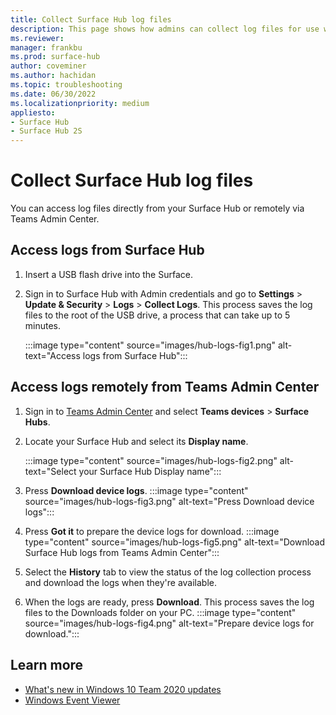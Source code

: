 ```yaml
---
title: Collect Surface Hub log files
description: This page shows how admins can collect log files for use when troubleshooting Surface Hub. 
ms.reviewer: 
manager: frankbu
ms.prod: surface-hub
author: coveminer
ms.author: hachidan
ms.topic: troubleshooting
ms.date: 06/30/2022
ms.localizationpriority: medium
appliesto:
- Surface Hub 
- Surface Hub 2S
---
```


# Collect Surface Hub log files

You can access log files directly from your Surface Hub or remotely via Teams Admin Center.

## Access logs from Surface Hub

1. Insert a USB flash drive into the Surface. 
2. Sign in to Surface Hub with Admin credentials and go to **Settings** > **Update & Security** > **Logs** > **Collect Logs**. This process saves the log files to the root of the USB drive, a process that can take up to 5 minutes.
  
    :::image type="content" source="images/hub-logs-fig1.png" alt-text="Access logs from Surface Hub":::

## Access logs remotely from Teams Admin Center

1. Sign in to [Teams Admin Center](https://admin.teams.microsoft.com/) and select **Teams devices** > **Surface Hubs**.
2. Locate your Surface Hub and select its **Display name**.

    :::image type="content" source="images/hub-logs-fig2.png" alt-text="Select your Surface Hub Display name":::

3. Press **Download device logs**.
    :::image type="content" source="images/hub-logs-fig3.png" alt-text="Press Download device logs":::

4. Press **Got it** to prepare the device logs for download.
:::image type="content" source="images/hub-logs-fig5.png" alt-text="Download Surface Hub logs from Teams Admin Center":::

5. Select the **History** tab to view the status of the log collection process and download the logs when they're available.
6. When the logs are ready, press **Download**. This process saves the log files to the Downloads folder on your PC.
    :::image type="content" source="images/hub-logs-fig4.png" alt-text="Prepare device logs for download.":::
    

## Learn more

- [What's new in Windows 10 Team 2020 updates](surface-hub-2020-update-whats-new.md)
- [Windows Event Viewer](/host-integration-server/core/windows-event-viewer1)